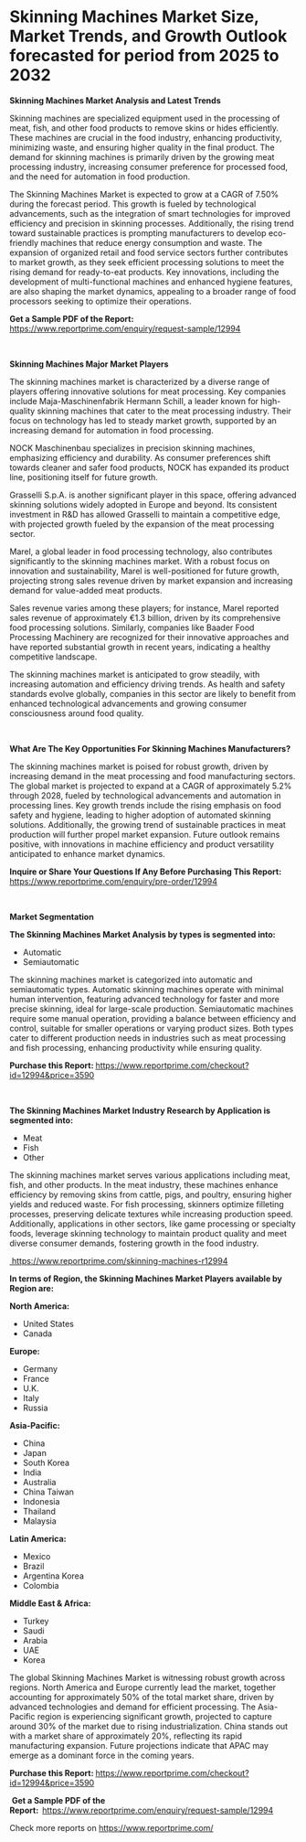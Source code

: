 <p><h1>Skinning Machines Market Size, Market Trends, and Growth Outlook forecasted for period from 2025 to 2032</h1></p><p><strong>Skinning Machines Market Analysis and Latest Trends</strong></p>
<p><p>Skinning machines are specialized equipment used in the processing of meat, fish, and other food products to remove skins or hides efficiently. These machines are crucial in the food industry, enhancing productivity, minimizing waste, and ensuring higher quality in the final product. The demand for skinning machines is primarily driven by the growing meat processing industry, increasing consumer preference for processed food, and the need for automation in food production.</p><p>The Skinning Machines Market is expected to grow at a CAGR of 7.50% during the forecast period. This growth is fueled by technological advancements, such as the integration of smart technologies for improved efficiency and precision in skinning processes. Additionally, the rising trend toward sustainable practices is prompting manufacturers to develop eco-friendly machines that reduce energy consumption and waste. The expansion of organized retail and food service sectors further contributes to market growth, as they seek efficient processing solutions to meet the rising demand for ready-to-eat products. Key innovations, including the development of multi-functional machines and enhanced hygiene features, are also shaping the market dynamics, appealing to a broader range of food processors seeking to optimize their operations.</p></p>
<p><strong>Get a Sample PDF of the Report:&nbsp;</strong> <a href="https://www.reportprime.com/enquiry/request-sample/12994?utm_campaign=2471&utm_medium=2&utm_source=Github&utm_content=ia&utm_term=19032025&utm_id=skinning-machines">https://www.reportprime.com/enquiry/request-sample/12994</a></p>
<p>&nbsp;</p>
<p><strong>Skinning Machines Major Market Players</strong></p>
<p><p>The skinning machines market is characterized by a diverse range of players offering innovative solutions for meat processing. Key companies include Maja-Maschinenfabrik Hermann Schill, a leader known for high-quality skinning machines that cater to the meat processing industry. Their focus on technology has led to steady market growth, supported by an increasing demand for automation in food processing.</p><p>NOCK Maschinenbau specializes in precision skinning machines, emphasizing efficiency and durability. As consumer preferences shift towards cleaner and safer food products, NOCK has expanded its product line, positioning itself for future growth.</p><p>Grasselli S.p.A. is another significant player in this space, offering advanced skinning solutions widely adopted in Europe and beyond. Its consistent investment in R&D has allowed Grasselli to maintain a competitive edge, with projected growth fueled by the expansion of the meat processing sector.</p><p>Marel, a global leader in food processing technology, also contributes significantly to the skinning machines market. With a robust focus on innovation and sustainability, Marel is well-positioned for future growth, projecting strong sales revenue driven by market expansion and increasing demand for value-added meat products.</p><p>Sales revenue varies among these players; for instance, Marel reported sales revenue of approximately €1.3 billion, driven by its comprehensive food processing solutions. Similarly, companies like Baader Food Processing Machinery are recognized for their innovative approaches and have reported substantial growth in recent years, indicating a healthy competitive landscape.</p><p>The skinning machines market is anticipated to grow steadily, with increasing automation and efficiency driving trends. As health and safety standards evolve globally, companies in this sector are likely to benefit from enhanced technological advancements and growing consumer consciousness around food quality.</p></p>
<p>&nbsp;</p>
<p><strong>What Are The Key Opportunities For Skinning Machines Manufacturers?</strong></p>
<p><p>The skinning machines market is poised for robust growth, driven by increasing demand in the meat processing and food manufacturing sectors. The global market is projected to expand at a CAGR of approximately 5.2% through 2028, fueled by technological advancements and automation in processing lines. Key growth trends include the rising emphasis on food safety and hygiene, leading to higher adoption of automated skinning solutions. Additionally, the growing trend of sustainable practices in meat production will further propel market expansion. Future outlook remains positive, with innovations in machine efficiency and product versatility anticipated to enhance market dynamics.</p></p>
<p><strong>Inquire or Share Your Questions If Any Before Purchasing This Report:</strong> <a href="https://www.reportprime.com/enquiry/pre-order/12994?utm_campaign=2471&utm_medium=2&utm_source=Github&utm_content=ia&utm_term=19032025&utm_id=skinning-machines">https://www.reportprime.com/enquiry/pre-order/12994</a></p>
<p>&nbsp;</p>
<p><strong>Market Segmentation</strong></p>
<p><strong>The Skinning Machines Market Analysis by types is segmented into:</strong></p>
<p><ul><li>Automatic</li><li>Semiautomatic</li></ul></p>
<p><p>The skinning machines market is categorized into automatic and semiautomatic types. Automatic skinning machines operate with minimal human intervention, featuring advanced technology for faster and more precise skinning, ideal for large-scale production. Semiautomatic machines require some manual operation, providing a balance between efficiency and control, suitable for smaller operations or varying product sizes. Both types cater to different production needs in industries such as meat processing and fish processing, enhancing productivity while ensuring quality.</p></p>
<p><strong>Purchase this Report:&nbsp;</strong><a href="https://www.reportprime.com/checkout?id=12994&price=3590&utm_campaign=2471&utm_medium=2&utm_source=Github&utm_content=ia&utm_term=19032025&utm_id=skinning-machines">https://www.reportprime.com/checkout?id=12994&price=3590</a></p>
<p>&nbsp;</p>
<p><strong>The Skinning Machines Market Industry Research by Application is segmented into:</strong></p>
<p><ul><li>Meat</li><li>Fish</li><li>Other</li></ul></p>
<p><p>The skinning machines market serves various applications including meat, fish, and other products. In the meat industry, these machines enhance efficiency by removing skins from cattle, pigs, and poultry, ensuring higher yields and reduced waste. For fish processing, skinners optimize filleting processes, preserving delicate textures while increasing production speed. Additionally, applications in other sectors, like game processing or specialty foods, leverage skinning technology to maintain product quality and meet diverse consumer demands, fostering growth in the food industry.</p></p>
<p><a href="https://www.reportprime.com/skinning-machines-r12994?utm_campaign=2471&utm_medium=2&utm_source=Github&utm_content=ia&utm_term=19032025&utm_id=skinning-machines">&nbsp;https://www.reportprime.com/skinning-machines-r12994</a></p>
<p><strong>In terms of Region, the Skinning Machines Market Players available by Region are:</strong></p>
<p>
    <p> <strong> North America: </strong>
        <ul>
            <li>United States</li>
            <li>Canada</li>
        </ul>
        </p> 
    <p> <strong> Europe: </strong>
        <ul>
            <li>Germany</li>
            <li>France</li>
            <li>U.K.</li>
            <li>Italy</li>
            <li>Russia</li>
        </ul>
        </p> 
    <p> <strong> Asia-Pacific: </strong>
        <ul>
            <li>China</li>
            <li>Japan</li>
            <li>South Korea</li>
            <li>India</li>
            <li>Australia</li>
            <li>China Taiwan</li>
            <li>Indonesia</li>
            <li>Thailand</li>
            <li>Malaysia</li>
        </ul>
        </p> 
    <p> <strong> Latin America: </strong>
        <ul>
            <li>Mexico</li>
            <li>Brazil</li>
            <li>Argentina Korea</li>
            <li>Colombia</li>
        </ul>
        </p> 
    <p> <strong> Middle East & Africa: </strong>
        <ul>
            <li>Turkey</li>
            <li>Saudi</li>
            <li>Arabia</li>
            <li>UAE</li>
            <li>Korea</li>
        </ul>
    </p>
    </p>
<p><p>The global Skinning Machines Market is witnessing robust growth across regions. North America and Europe currently lead the market, together accounting for approximately 50% of the total market share, driven by advanced technologies and demand for efficient processing. The Asia-Pacific region is experiencing significant growth, projected to capture around 30% of the market due to rising industrialization. China stands out with a market share of approximately 20%, reflecting its rapid manufacturing expansion. Future projections indicate that APAC may emerge as a dominant force in the coming years.</p></p>
<p><strong>Purchase this Report: </strong><a href="https://www.reportprime.com/checkout?id=12994&price=3590&utm_campaign=2471&utm_medium=2&utm_source=Github&utm_content=ia&utm_term=19032025&utm_id=skinning-machines">https://www.reportprime.com/checkout?id=12994&price=3590</a></p>
<p>&nbsp;<strong>Get a Sample PDF of the Report:&nbsp;&nbsp;</strong><a href="https://www.reportprime.com/enquiry/request-sample/12994?utm_campaign=2471&utm_medium=2&utm_source=Github&utm_content=ia&utm_term=19032025&utm_id=skinning-machines">https://www.reportprime.com/enquiry/request-sample/12994</a></p>
<p><strong></strong></p>
<p>Check more reports on <a href="https://www.reportprime.com/?utm_campaign=2471&utm_medium=2&utm_source=Github&utm_content=ia&utm_term=19032025&utm_id=skinning-machines">https://www.reportprime.com/</a></p>